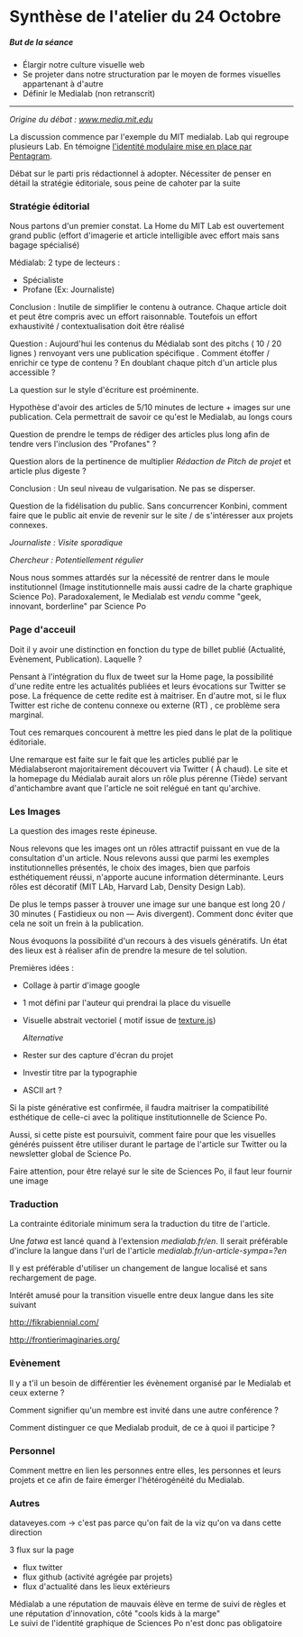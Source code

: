 # Synthèse de l'atelier du 24 Octobre

##### But de la séance
+ Élargir notre culture visuelle web
+ Se projeter dans notre structuration par le moyen de formes visuelles appartenant à d'autre
+ Définir le Medialab (non retranscrit)

***

*Origine du débat : www.media.mit.edu*

La discussion commence par l'exemple du MIT medialab. Lab qui regroupe plusieurs Lab. En témoigne [l'identité modulaire mise en place par Pentagram](https://www.pentagram.com/work/mit-media-lab). 

Débat sur le parti pris rédactionnel à adopter. Nécessiter de penser en détail la stratégie éditoriale, sous peine de cahoter par la suite

### Stratégie éditorial 

Nous partons d'un premier constat. La Home  du MIT Lab est ouvertement grand public (effort d'imagerie et article intelligible avec effort mais sans bagage spécialisé) 

Médialab: 2 type de lecteurs :

- Spécialiste
- Profane (Ex:  Journaliste) 

Conclusion : Inutile de simplifier le contenu à outrance. Chaque article doit et peut être compris avec un effort raisonnable. Toutefois un effort exhaustivité / contextualisation doit être réalisé

Question : Aujourd'hui les contenus du Médialab sont des pitchs ( 10 / 20 lignes ) renvoyant vers une publication spécifique . Comment étoffer / enrichir ce type de contenu ?  En doublant chaque pitch d'un article plus accessible ?

La question sur le style d'écriture est proéminente.

Hypothèse d'avoir des articles de 5/10 minutes de lecture + images sur une publication. Cela permettrait de savoir ce qu'est le Medialab, au longs cours

Question de prendre le temps de rédiger des articles plus long afin de tendre vers l'inclusion des "Profanes" ? 

Question alors de la pertinence de multiplier *Rédaction de Pitch de projet* et article plus digeste ? 

Conclusion :  Un seul niveau de vulgarisation. Ne pas se disperser.

Question de la fidélisation du public. Sans concurrencer Konbini, comment faire que le public ait envie de revenir sur le site / de s'intéresser aux projets connexes.

*Journaliste : Visite sporadique*

*Chercheur : Potentiellement régulier*

Nous nous sommes attardés sur la nécessité de rentrer dans le moule institutionnel (Image institutionnelle mais aussi cadre de la charte graphique Science Po). Paradoxalement, le Medialab est *vendu* comme "geek, innovant, borderline" par Science Po

### Page d'acceuil

Doit il y avoir une distinction en fonction du type de billet publié (Actualité, Evènement, Publication). Laquelle ? 

Pensant à l'intégration du flux de tweet sur la Home page, la possibilité d'une redite entre les actualités publiées et leurs évocations sur Twitter se pose.  La fréquence de cette redite est à maitriser. En d'autre mot, si le flux Twitter est riche de contenu connexe ou externe (RT) , ce problème sera marginal.

Tout ces remarques concourent à mettre les pied dans le plat de la politique éditoriale.

Une remarque est faite sur le fait que les articles publié par le Médialabseront majoritairement découvert via Twitter ( À chaud). Le site et la homepage du Médialab aurait alors un rôle plus pérenne (Tiède) servant d'antichambre avant que l'article ne soit relégué en tant qu'archive.

### Les Images 

La question des images reste épineuse.

Nous relevons que les images ont un rôles attractif puissant en vue de la consultation d'un article. Nous relevons aussi que parmi les exemples institutionnelles présentés, le choix des images, bien que parfois esthétiquement réussi, n'apporte aucune information déterminante. Leurs rôles est décoratif (MIT LAb, Harvard Lab, Density Design Lab).

De plus le temps passer à trouver une image sur une banque est long 20 / 30 minutes ( Fastidieux ou non — Avis divergent).  Comment donc éviter que cela ne soit un frein à la publication.

Nous évoquons la possibilité d'un recours à des visuels génératifs. Un état des lieux est à réaliser afin de prendre la mesure de tel solution. 

Premières idées :

- Collage à partir d'image google

- 1 mot défini par l'auteur qui prendrai la place du visuelle

- Visuelle abstrait vectoriel ( motif issue de [texture.js](http://riccardoscalco.github.io/textures/))

  *Alternative*

- Rester sur des capture d'écran du projet

- Investir titre par la typographie

- ASCII art ?

Si la piste générative est confirmée, il faudra maitriser la compatibilité esthétique de celle-ci avec la politique institutionnelle de Science Po.

Aussi, si cette piste est poursuivit, comment faire pour que les visuelles générés puissent être utiliser durant le partage de l'article sur Twitter ou la newsletter global de Science Po.

Faire attention, pour être relayé sur le site de Sciences Po, il faut leur fournir une image


### Traduction

La contrainte éditoriale minimum sera la traduction du titre de l'article.

Une *fatwa* est lancé quand à l'extension *medialab.fr/en*. Il serait préférable d'inclure la langue dans l'url de l'article  *medialab.fr/un-article-sympa=?en*

Il y est préférable d'utiliser un changement de langue localisé et sans rechargement de page.

Intérêt amusé pour la transition visuelle entre deux langue dans les site suivant

http://fikrabiennial.com/

http://frontierimaginaries.org/

### Evènement

Il y a t'il un besoin de différentier les évènement organisé par le Medialab et ceux externe ?

Comment signifier qu'un membre est invité dans une autre conférence ?

Comment distinguer ce que Medialab produit, de ce à quoi il participe ?

### Personnel

Comment mettre en lien les personnes entre elles, les personnes et leurs projets et ce afin de faire émerger l'hétérogénéité du Medialab.


### Autres

dataveyes.com → c'est pas parce qu'on fait de la viz qu'on va dans cette direction


3 flux sur la page
- flux twitter
- flux github (activité agrégée par projets)
- flux d'actualité dans les lieux extérieurs

Médialab a une réputation de mauvais élève en terme de suivi de règles et une réputation d'innovation, côté "cools kids à la marge"  
Le suivi de l'identité graphique de Sciences Po n'est donc pas obligatoire
